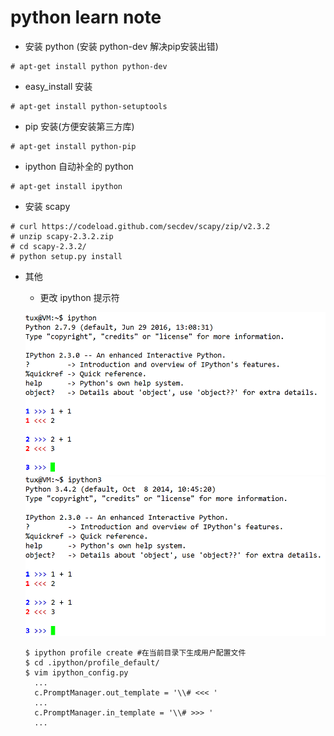 # python learn note

+ 安装 python
(安装 python-dev 解决pip安装出错)

```
# apt-get install python python-dev
```

* easy_install 安装

```
# apt-get install python-setuptools
```

* pip 安装(方便安装第三方库)

```
# apt-get install python-pip
```

+ ipython 自动补全的 python

```
# apt-get install ipython
```

+ 安装 scapy

```
# curl https://codeload.github.com/secdev/scapy/zip/v2.3.2
# unzip scapy-2.3.2.zip
# cd scapy-2.3.2/
# python setup.py install
```

+ 其他

  + 更改 ipython 提示符

  ![](../Other/picture/ipython_1.png)![](../Other/picture/ipython_2.png)

  ```
  $ ipython profile create #在当前目录下生成用户配置文件
  $ cd .ipython/profile_default/
  $ vim ipython_config.py
    ...
    c.PromptManager.out_template = '\\# <<< '
    ...
    c.PromptManager.in_template = '\\# >>> '
    ...
  ```

